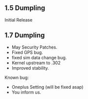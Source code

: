 ## 1.5 Dumpling

Initial Release

## 1.7 Dumpling
 
- May Security Patches.
- Fixed GPS bug.
- fixed sim data change bug.
- Kernel upstream to .302
- Improved stability.

Known bug:
- Oneplus Setting (will be fixed asap)
- You inform us.
